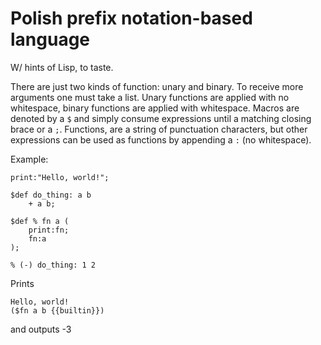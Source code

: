 # Polish prefix notation-based language

W/ hints of Lisp, to taste.

There are just two kinds of function: unary and binary. To receive more
arguments one must take a list. Unary functions are applied with no whitespace,
binary functions are applied with whitespace. Macros are denoted by a `$` and
simply consume expressions until a matching closing brace or a `;`. Functions,
are a string of punctuation characters, but other expressions can be used as
functions by appending a `:` (no whitespace).

Example:

```
print:"Hello, world!";

$def do_thing: a b
    + a b;

$def % fn a (
    print:fn;
    fn:a
);

% (-) do_thing: 1 2
```

Prints

```
Hello, world!
($fn a b {{builtin}})
```

and outputs -3
